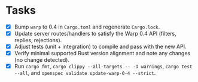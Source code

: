 # Tasks

- [x] Bump `warp` to 0.4 in `Cargo.toml` and regenerate `Cargo.lock`.
- [x] Update server routes/handlers to satisfy the Warp 0.4 API (filters, replies, rejections).
- [x] Adjust tests (unit + integration) to compile and pass with the new API.
- [x] Verify minimal supported Rust version alignment and note any changes (no change detected).
- [x] Run `cargo fmt`, `cargo clippy --all-targets -- -D warnings`, `cargo test --all`, and `openspec validate update-warp-0-4 --strict`.

